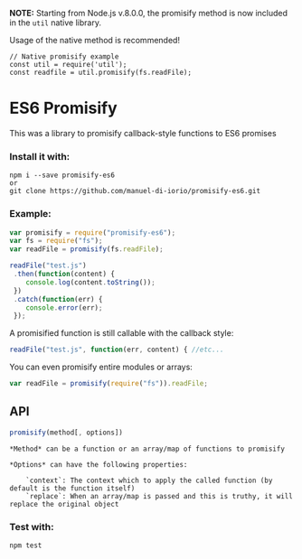 **NOTE:** Starting from Node.js v.8.0.0, the promisify method is now included in the `util` native library.

Usage of the native method is recommended!

```
// Native promisify example
const util = require('util');
const readfile = util.promisify(fs.readFile);
```

# ES6 Promisify
This was a library to promisify callback-style functions to ES6 promises

### Install it with:
  
    npm i --save promisify-es6
    or
    git clone https://github.com/manuel-di-iorio/promisify-es6.git
    
### Example:

```javascript
var promisify = require("promisify-es6");
var fs = require("fs");
var readFile = promisify(fs.readFile);

readFile("test.js")
 .then(function(content) {
    console.log(content.toString());
 })
 .catch(function(err) {
    console.error(err);
 });
```

A promisified function is still callable with the callback style:

```javascript
readFile("test.js", function(err, content) { //etc...
```

You can even promisify entire modules or arrays:

```javascript
var readFile = promisify(require("fs")).readFile;
```

## API

```javascript
promisify(method[, options])
```
    *Method* can be a function or an array/map of functions to promisify
    
    *Options* can have the following properties:
    
        `context`: The context which to apply the called function (by default is the function itself)
        `replace`: When an array/map is passed and this is truthy, it will replace the original object 
    
### Test with:

    npm test
